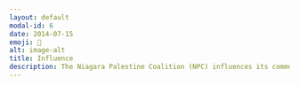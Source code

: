```yaml
---
layout: default
modal-id: 6
date: 2014-07-15
emoji: 🌟
alt: image-alt
title: Influence
description: The Niagara Palestine Coalition (NPC) influences its community by fostering awareness, understanding, and solidarity with the Palestinian people through education, advocacy, and grassroots activism. Their efforts include organizing educational events to inform the public, participating in policy discussions to influence local government actions, collaborating with other organizations for broader impact, and providing support networks for Palestinians living in Niagara. By engaging in public discourse, countering discrimination, and leveraging social media campaigns, the NPC shapes both local attitudes and regional policies towards a more inclusive stance on Palestinian rights.
---
```

